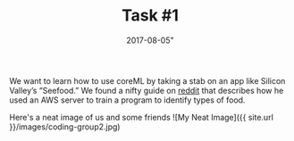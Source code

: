 ﻿---
layout: post
title: "Task #1"
date: 2017-08-05"
categories: task
---
We want to learn how to use coreML by taking a stab on an app like Silicon Valley’s “Seefood.” We found a nifty guide on [reddit][tutorial] that describes how he used an AWS server to train a program to identify types of food.

Here's a neat image of us and some friends
![My Neat Image]({{ site.url }}/images/coding-group2.jpg)

[tutorial]: http://reza.codes/2017-07-29/how-to-train-your-own-dataset-for-coreml/
